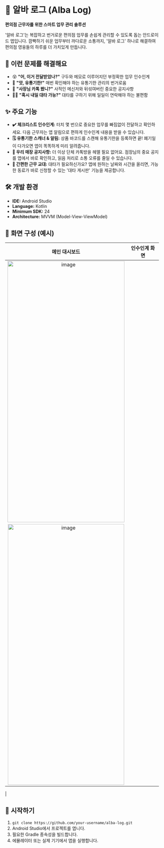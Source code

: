 # 🏪 알바 로그 (Alba Log)

**편의점 근무자를 위한 스마트 업무 관리 솔루션**

'알바 로그'는 복잡하고 번거로운 편의점 업무를 손쉽게 관리할 수 있도록 돕는 안드로이드 앱입니다. 깜빡하기 쉬운 업무부터 까다로운 소통까지, '알바 로그' 하나로 해결하여 편의점 영웅들의 하루를 더 가치있게 만듭니다.



## 🤔 이런 문제를 해결해요

* 😵 **"어, 이거 전달받았나?"** 구두와 메모로 이루어지던 부정확한 업무 인수인계
* 🤯 **"앗, 유통기한!"** 매번 확인해야 하는 유통기한 관리의 번거로움
* 💬 **"사장님 카톡 봤니?"** 사적인 메신저와 뒤섞여버린 중요한 공지사항
* 🏃‍♂️ **"혹시 내일 대타 가능?"** 대타를 구하기 위해 일일이 연락해야 하는 불편함

## ✨ 주요 기능

* **✔️ 체크리스트 인수인계:** 터치 몇 번으로 중요한 업무를 빠짐없이 전달하고 확인하세요. 다음 근무자는 앱 알림으로 편하게 인수인계 내용을 받을 수 있습니다.
* **🗓️ 유통기한 스캐너 & 알림:** 상품 바코드를 스캔해 유통기한을 등록하면 끝! 폐기일이 다가오면 앱이 똑똑하게 미리 알려줍니다.
* **📢 우리 매장 공지사항:** 더 이상 단체 카톡방을 헤맬 필요 없어요. 점장님의 중요 공지를 앱에서 바로 확인하고, 읽음 처리로 소통 오류를 줄일 수 있습니다.
* **🤝 간편한 근무 교대:** 대타가 필요하신가요? 앱에 원하는 날짜와 시간을 올리면, 가능한 동료가 바로 신청할 수 있는 '대타 게시판' 기능을 제공합니다.

## 🛠️ 개발 환경

* **IDE:** Android Studio
* **Language:** Kotlin
* **Minimum SDK:** 24
* **Architecture:** MVVM (Model-View-ViewModel)

## 📲 화면 구성 (예시)

 | 메인 대시보드 | 인수인계 화면 |
 | :----------: | :----------: |
 | <img width="383" height="857" alt="image" src="https://github.com/user-attachments/assets/ef10df30-b51d-4a58-9abb-fa63a8ce3899" />
 | <img width="381" height="855" alt="image" src="https://github.com/user-attachments/assets/69a9ba85-5ec1-4b9c-bdd3-f4b49ce8f534" />
 |

## 🚀 시작하기

1.  `git clone https://github.com/your-username/alba-log.git`
2.  Android Studio에서 프로젝트를 엽니다.
3.  필요한 Gradle 종속성을 빌드합니다.
4.  에뮬레이터 또는 실제 기기에서 앱을 실행합니다.
